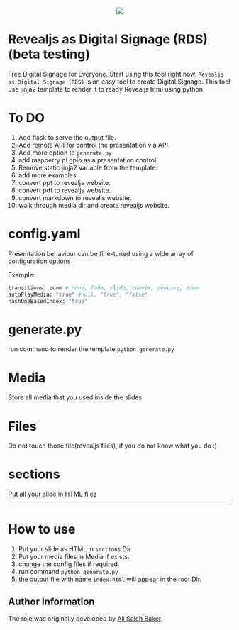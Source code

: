 <div align="center">
  <img src="https://github.com/alivx/Ego-View-Digital-Signage/blob/master/Media/header.png">
</div>

Revealjs as Digital Signage (RDS) (beta testing)
=========

Free Digital Signage for Everyone. Start using this tool right now. `Revealjs as Digital Signage (RDS)` is an easy tool to create Digital Signage.
This tool use jinja2 template to render it to ready Revealjs html using python.


# To DO
1. Add flask to serve the output file.
2. Add remote API for control the presentation via API.
3. Add more option to `generate.py`
5. add raspberry pi gpio as a presentation control.
6. Remove static jinja2 variable from the template.
7. add more examples.
8. convert ppt to revealjs website.
9. convert pdf to revealjs website.
10. convert markdown to revealjs website.
11. walk through media dir and create revealjs website.

# config.yaml
Presentation behaviour can be fine-tuned using a wide array of configuration options

Example:
```Bash
transitions: zoom # none, fade, slide, convex, concave, zoom
autoPlayMedia: "true" #null, "true", "false"
hashOneBasedIndex: "true"
```

# generate.py
run command to render the template `python generate.py`

# Media
Store all media that you used inside the slides

# Files
Do not touch those file(revealjs files), if you do not know what you do :)

# sections
Put all your slide in HTML files

---

# How to use
1. Put your slide as HTML in `sections` Dir.
2. Put your media files in Media if exists.
3. change the config files if required.
4. run command `python generate.py`
5. the output file with name `index.html` will appear in the root Dir.




Author Information
------------------

The role was originally developed by [Ali Saleh Baker](https://www.linkedin.com/in/alivx/).